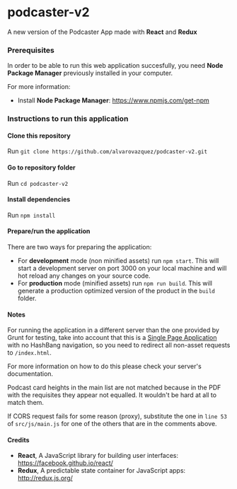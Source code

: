 # podcaster-v2
A new version of the Podcaster App made with **React** and **Redux**

### Prerequisites
In order to be able to run this web application succesfully, you need **Node Package Manager** previously installed in your computer.

For more information: 
* Install **Node Package Manager**: https://www.npmjs.com/get-npm

### Instructions to run this application
#### Clone this repository
Run `git clone https://github.com/alvarovazquez/podcaster-v2.git`

#### Go to repository folder
Run `cd podcaster-v2`

#### Install dependencies
Run `npm install`

#### Prepare/run the application
There are two ways for preparing the application:
 * For **development** mode (non minified assets) run `npm start`. This will start a development server on port 3000 on your local machine and will hot reload any changes on your source code.
 * For **production** mode (minified assets) run `npm run build`. This will generate a production optimized version of the product in the `build` folder.

#### Notes
For running the application in a different server than the one provided by Grunt for testing, take into account that this is a [Single Page Application](https://es.wikipedia.org/wiki/Single-page_application) with no HashBang navigation, so you need to redirect all non-asset requests to `/index.html`.

For more information on how to do this please check your server's documentation.

Podcast card heights in the main list are not matched because in the PDF with the requisites they appear not equalled. It wouldn't be hard at all to match them.

If CORS request fails for some reason (proxy), substitute the one in `line 53` of `src/js/main.js` for one of the others that are in the comments above.

#### Credits
* **React**, A JavaScript library for building user interfaces: https://facebook.github.io/react/
* **Redux**, A predictable state container for JavaScript apps: http://redux.js.org/
